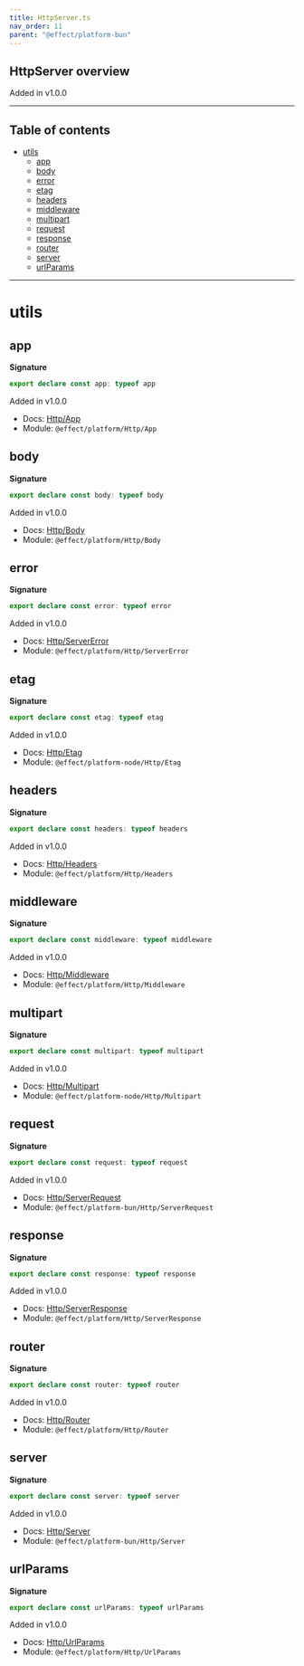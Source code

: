 ```yaml
---
title: HttpServer.ts
nav_order: 11
parent: "@effect/platform-bun"
---
```


## HttpServer overview

Added in v1.0.0

---

<h2 class="text-delta">Table of contents</h2>

- [utils](#utils)
  - [app](#app)
  - [body](#body)
  - [error](#error)
  - [etag](#etag)
  - [headers](#headers)
  - [middleware](#middleware)
  - [multipart](#multipart)
  - [request](#request)
  - [response](#response)
  - [router](#router)
  - [server](#server)
  - [urlParams](#urlparams)

---

# utils

## app

**Signature**

```ts
export declare const app: typeof app
```

Added in v1.0.0

- Docs: [Http/App](https://effect-ts.github.io/platform/platform/Http/App.ts.html)
- Module: `@effect/platform/Http/App`

## body

**Signature**

```ts
export declare const body: typeof body
```

Added in v1.0.0

- Docs: [Http/Body](https://effect-ts.github.io/platform/platform/Http/Body.ts.html)
- Module: `@effect/platform/Http/Body`

## error

**Signature**

```ts
export declare const error: typeof error
```

Added in v1.0.0

- Docs: [Http/ServerError](https://effect-ts.github.io/platform/platform/Http/ServerError.ts.html)
- Module: `@effect/platform/Http/ServerError`

## etag

**Signature**

```ts
export declare const etag: typeof etag
```

Added in v1.0.0

- Docs: [Http/Etag](https://effect-ts.github.io/platform/platform-node/Http/Etag.ts.html)
- Module: `@effect/platform-node/Http/Etag`

## headers

**Signature**

```ts
export declare const headers: typeof headers
```

Added in v1.0.0

- Docs: [Http/Headers](https://effect-ts.github.io/platform/platform/Http/Headers.ts.html)
- Module: `@effect/platform/Http/Headers`

## middleware

**Signature**

```ts
export declare const middleware: typeof middleware
```

Added in v1.0.0

- Docs: [Http/Middleware](https://effect-ts.github.io/platform/platform/Http/Middleware.ts.html)
- Module: `@effect/platform/Http/Middleware`

## multipart

**Signature**

```ts
export declare const multipart: typeof multipart
```

Added in v1.0.0

- Docs: [Http/Multipart](https://effect-ts.github.io/platform/platform-node/Http/Multipart.ts.html)
- Module: `@effect/platform-node/Http/Multipart`

## request

**Signature**

```ts
export declare const request: typeof request
```

Added in v1.0.0

- Docs: [Http/ServerRequest](https://effect-ts.github.io/platform/platform-bun/Http/ServerRequest.ts.html)
- Module: `@effect/platform-bun/Http/ServerRequest`

## response

**Signature**

```ts
export declare const response: typeof response
```

Added in v1.0.0

- Docs: [Http/ServerResponse](https://effect-ts.github.io/platform/platform/Http/ServerResponse.ts.html)
- Module: `@effect/platform/Http/ServerResponse`

## router

**Signature**

```ts
export declare const router: typeof router
```

Added in v1.0.0

- Docs: [Http/Router](https://effect-ts.github.io/platform/platform/Http/Router.ts.html)
- Module: `@effect/platform/Http/Router`

## server

**Signature**

```ts
export declare const server: typeof server
```

Added in v1.0.0

- Docs: [Http/Server](https://effect-ts.github.io/platform/platform-bun/Http/Server.ts.html)
- Module: `@effect/platform-bun/Http/Server`

## urlParams

**Signature**

```ts
export declare const urlParams: typeof urlParams
```

Added in v1.0.0

- Docs: [Http/UrlParams](https://effect-ts.github.io/platform/platform/Http/UrlParams.ts.html)
- Module: `@effect/platform/Http/UrlParams`
